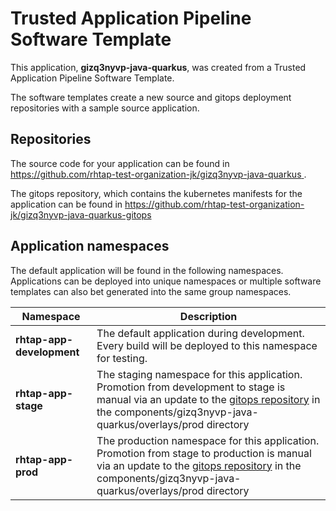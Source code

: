 # Trusted Application Pipeline Software Template

This application, **gizq3nyvp-java-quarkus**, was created from a Trusted Application Pipeline Software Template.

The software templates create a new source and gitops deployment repositories with a sample source application. 

## Repositories

The source code for your application can be found in [https://github.com/rhtap-test-organization-jk/gizq3nyvp-java-quarkus ](https://github.com/rhtap-test-organization-jk/gizq3nyvp-java-quarkus ).
 
The gitops repository, which contains the kubernetes manifests for the application can be found in 
[https://github.com/rhtap-test-organization-jk/gizq3nyvp-java-quarkus-gitops ](https://github.com/rhtap-test-organization-jk/gizq3nyvp-java-quarkus-gitops ) 

## Application namespaces 

The default application will be found in the following namespaces. Applications can be deployed into unique namespaces or multiple software templates can also bet generated into the same group namespaces.  

|  Namespace   |  Description   |  
| -------- | -------- |   
| **rhtap-app-development** | The default application during development. Every build will be deployed to this namespace for testing. | 
| **rhtap-app-stage** | The staging namespace for this application. Promotion from development to stage is manual via an update to the [gitops repository](https://github.com/rhtap-test-organization-jk/gizq3nyvp-java-quarkus-gitops ) in the components/gizq3nyvp-java-quarkus/overlays/prod directory |  
| **rhtap-app-prod** | The production namespace for this application. Promotion from stage to production is manual via an update to the [gitops repository](https://github.com/rhtap-test-organization-jk/gizq3nyvp-java-quarkus-gitops ) in the components/gizq3nyvp-java-quarkus/overlays/prod directory | 